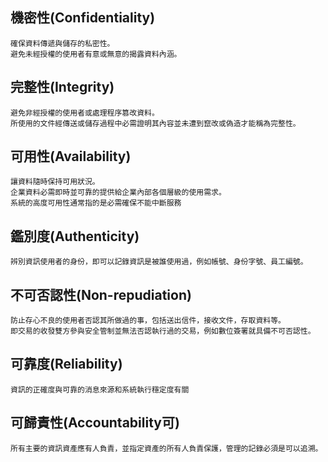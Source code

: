 ## 機密性(Confidentiality)
```
確保資料傳遞與儲存的私密性。
避免未經授權的使用者有意或無意的揭露資料內涵。
```
## 完整性(Integrity)
```
避免非經授權的使用者或處理程序篡改資料。
所使用的文件經傳送或儲存過程中必需證明其內容並未遭到竄改或偽造才能稱為完整性。
```
## 可用性(Availability)
```
讓資料隨時保持可用狀況。
企業資料必需即時並可靠的提供給企業內部各個層級的使用需求。
系統的高度可用性通常指的是必需確保不能中斷服務
```
## 鑑別度(Authenticity)
```
辨別資訊使用者的身份，即可以記錄資訊是被誰使用過，例如帳號、身份字號、員工編號。
```
## 不可否認性(Non-repudiation)
```
防止存心不良的使用者否認其所做過的事，包括送出信件，接收文件，存取資料等。
即交易的收發雙方參與安全管制並無法否認執行過的交易，例如數位簽署就具備不可否認性。
```
## 可靠度(Reliability)
```
資訊的正確度與可靠的消息來源和系統執行穩定度有關
```
## 可歸責性(Accountability可)
```
所有主要的資訊資產應有人負責，並指定資產的所有人負責保護，管理的記錄必須是可以追溯。
```
